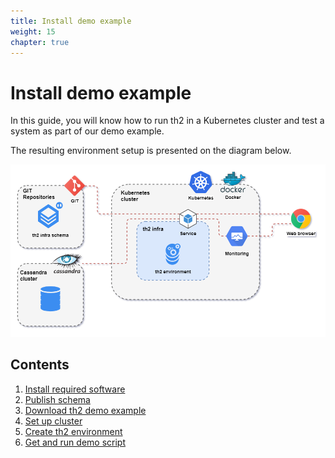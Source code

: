 ```yaml
---
title: Install demo example
weight: 15
chapter: true
---
```


# Install demo example

In this guide, you will know how to run th2 in a Kubernetes cluster and test a system as part of our demo example.

The resulting environment setup is presented on the diagram below.

![](images/Demo-cluster-components-full-schema.drawio.png) 

## Contents
1. [Install required software](requirements)
2. [Publish schema](publish-schema)
3. [Download th2 demo example](get-th2-demo)
4. [Set up cluster](set-up-cluster)
5. [Create th2 environment](create-env)
6. [Get and run demo script](demo-script)
